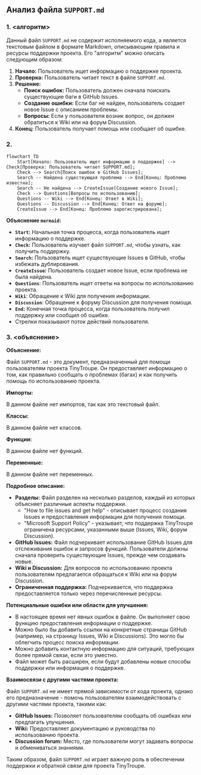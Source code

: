 ## Анализ файла `SUPPORT.md`

### 1. <алгоритм>

Данный файл `SUPPORT.md` не содержит исполняемого кода, а является текстовым файлом в формате Markdown, описывающим правила и ресурсы поддержки проекта. Его "алгоритм" можно описать следующим образом:

1. **Начало:** Пользователь ищет информацию о поддержке проекта.
2. **Проверка:** Пользователь читает текст в файле `SUPPORT.md`.
3. **Решение:** 
    * **Поиск ошибок:** Пользователь должен сначала поискать существующие баги в GitHub Issues.
    * **Создание ошибки:** Если баг не найден, пользователь создает новое Issue с описанием проблемы.
    * **Вопросы:** Если у пользователя возник вопрос, он должен обратиться к Wiki или на форум Discussion.
4. **Конец:** Пользователь получает помощь или сообщает об ошибке.

### 2. <mermaid>

```mermaid
flowchart TD
    Start[Начало: Пользователь ищет информацию о поддержке] --> Check[Проверка: Пользователь читает SUPPORT.md];
    Check --> Search[Поиск ошибок в GitHub Issues];
    Search -- Найдена существующая проблема --> End[Конец: Проблема известна];
    Search -- Не найдена --> CreateIssue[Создание нового Issue];
    Check --> Questions[Вопросы по использованию];
    Questions -- Wiki --> End[Конец: Ответ в Wiki];
    Questions -- Discussion --> End[Конец: Ответ на форуме];
    CreateIssue --> End[Конец: Проблема зарегистрирована];
```

**Объяснение `mermaid`:**

*   **`Start`:** Начальная точка процесса, когда пользователь ищет информацию о поддержке.
*   **`Check`:** Пользователь изучает файл `SUPPORT.md`, чтобы узнать, как получить поддержку.
*   **`Search`:** Пользователь ищет существующие Issues в GitHub, чтобы избежать дублирования.
*   **`CreateIssue`:** Пользователь создает новое Issue, если проблема не была найдена.
*  **`Questions`**: Пользователь ищет ответы на вопросы по использованию проекта.
*   **`Wiki`**: Обращение к Wiki для получения информации.
*   **`Discussion`**: Обращение к форуму Discussion для получения помощи.
*   **`End`:** Конечная точка процесса, когда пользователь получил поддержку или сообщил об ошибке.
*   Стрелки показывают поток действий пользователя.

### 3. <объяснение>

**Объяснение:**

Файл `SUPPORT.md` - это документ, предназначенный для помощи пользователям проекта TinyTroupe. Он предоставляет информацию о том, как правильно сообщать о проблемах (багах) и как получить помощь по использованию проекта.

**Импорты:**

В данном файле нет импортов, так как это текстовый файл.

**Классы:**

В данном файле нет классов.

**Функции:**

В данном файле нет функций.

**Переменные:**

В данном файле нет переменных.

**Подробное описание:**

*   **Разделы:** Файл разделен на несколько разделов, каждый из которых объясняет различные аспекты поддержки.
    *   "How to file issues and get help" - описывает процесс создания Issues и предоставления информации для получения помощи.
    *   "Microsoft Support Policy" - указывает, что поддержка TinyTroupe ограничена ресурсами, указанными выше (Issues, Wiki, форум Discussion).
*   **GitHub Issues:** Файл подчеркивает использование GitHub Issues для отслеживания ошибок и запросов функций. Пользователи должны сначала проверить существующие Issues, прежде чем создавать новые.
*   **Wiki и Discussion:** Для вопросов по использованию проекта пользователям предлагается обращаться к Wiki или на форум Discussion.
*   **Ограниченная поддержка:** Подчеркивается, что поддержка предоставляется только через перечисленные ресурсы.

**Потенциальные ошибки или области для улучшения:**

*   В настоящее время нет явных ошибок в файле. Он выполняет свою функцию предоставления информации о поддержке.
*  Можно было бы добавить ссылки на конкретные страницы GitHub (например, на страницу Issues, Wiki и Discussions). Это могло бы облегчить процесс поиска информации.
* Можно добавить контактную информацию для ситуаций, требующих более прямой связи, если это уместно.
*   Файл может быть расширен, если будут добавлены новые способы поддержки или информация о поддержке.

**Взаимосвязи с другими частями проекта:**

Файл `SUPPORT.md` не имеет прямой зависимости от кода проекта, однако его предназначение - помочь пользователям взаимодействовать с другими частями проекта, такими как:

*   **GitHub Issues:**  Позволяет пользователям сообщать об ошибках или предлагать улучшения.
*   **Wiki:**  Предоставляет документацию и руководства по использованию проекта.
*   **Discussion forum:**  Место, где пользователи могут задавать вопросы и обмениваться знаниями.

Таким образом, файл `SUPPORT.md` играет важную роль в обеспечении поддержки и обратной связи для проекта TinyTroupe.